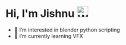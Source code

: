 # Hi, I'm Jishnu <img src="https://raw.githubusercontent.com/Tarikul-Islam-Anik/Animated-Fluent-Emojis/master/Emojis/Hand%20gestures/Waving%20Hand.png" alt="Waving Hand" width="30" height="30" />

- 👀 I’m interested in blender python scripting
- 🌱 I’m currently learning VFX

